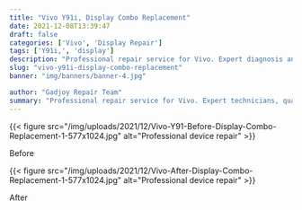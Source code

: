 ```yaml
---
title: "Vivo Y91i, Display Combo Replacement"
date: 2021-12-08T13:39:47
draft: false
categories: ['Vivo', 'Display Repair']
tags: ['Y91i,', 'display']
description: "Professional repair service for Vivo. Expert diagnosis and quality repairs in Bangalore."
slug: "vivo-y91i-display-combo-replacement"
banner: "img/banners/banner-4.jpg"

author: "Gadjoy Repair Team"
summary: "Professional repair service for Vivo. Expert technicians, quality parts, warranty included."
---
```


{{< figure src="/img/uploads/2021/12/Vivo-Y91-Before-Display-Combo-Replacement-1-577x1024.jpg" alt="Professional device repair" >}}

Before

{{< figure src="/img/uploads/2021/12/Vivo-After-Display-Combo-Replacement-1-577x1024.jpg" alt="Professional device repair" >}}

After